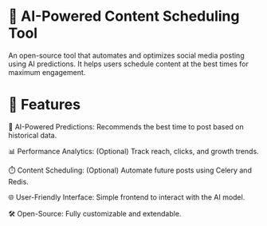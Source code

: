 # 📅 AI-Powered Content Scheduling Tool
An open-source tool that automates and optimizes social media posting using AI predictions. It helps users schedule content at the best times for maximum engagement.

# 🚀 Features
🔮 AI-Powered Predictions: Recommends the best time to post based on historical data.

📊 Performance Analytics: (Optional) Track reach, clicks, and growth trends.

⏱️ Content Scheduling: (Optional) Automate future posts using Celery and Redis.

🌐 User-Friendly Interface: Simple frontend to interact with the AI model.

🛠️ Open-Source: Fully customizable and extendable.

